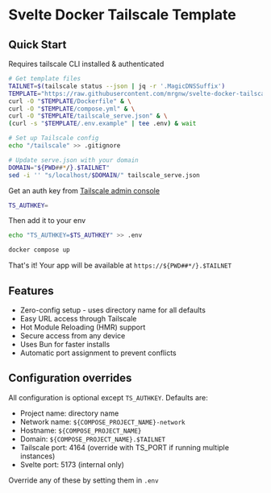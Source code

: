# Svelte Docker Tailscale Template

## Quick Start

Requires tailscale CLI installed & authenticated

```sh
# Get template files
TAILNET=$(tailscale status --json | jq -r '.MagicDNSSuffix')
TEMPLATE="https://raw.githubusercontent.com/mrgnw/svelte-docker-tailscale/main"
curl -O "$TEMPLATE/Dockerfile" & \
curl -O "$TEMPLATE/compose.yml" & \
curl -O "$TEMPLATE/tailscale_serve.json" & \
(curl -s "$TEMPLATE/.env.example" | tee .env) & wait

# Set up Tailscale config
echo "/tailscale" >> .gitignore

# Update serve.json with your domain
DOMAIN="${PWD##*/}.$TAILNET"
sed -i '' "s/localhost/$DOMAIN/" tailscale_serve.json
```

Get an auth key from [Tailscale admin console](https://login.tailscale.com/admin/settings/keys)

```sh
TS_AUTHKEY=
```

Then add it to your env

```sh
echo "TS_AUTHKEY=$TS_AUTHKEY" >> .env
```

```sh
docker compose up
```

That's it! Your app will be available at `https://${PWD##*/}.$TAILNET`

## Features

- Zero-config setup - uses directory name for all defaults
- Easy URL access through Tailscale
- Hot Module Reloading (HMR) support
- Secure access from any device
- Uses Bun for faster installs
- Automatic port assignment to prevent conflicts

## Configuration overrides

All configuration is optional except `TS_AUTHKEY`. Defaults are:
- Project name: directory name
- Network name: `${COMPOSE_PROJECT_NAME}-network`
- Hostname: `${COMPOSE_PROJECT_NAME}`
- Domain: `${COMPOSE_PROJECT_NAME}.$TAILNET`
- Tailscale port: 4164 (override with TS_PORT if running multiple instances)
- Svelte port: 5173 (internal only)

Override any of these by setting them in `.env`